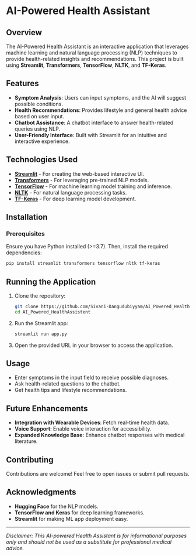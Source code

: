 # AI-Powered Health Assistant

## Overview

The AI-Powered Health Assistant is an interactive application that leverages machine learning and natural language processing (NLP) techniques to provide health-related insights and recommendations. This project is built using **Streamlit**, **Transformers**, **TensorFlow**, **NLTK**, and **TF-Keras**.

## Features

- **Symptom Analysis**: Users can input symptoms, and the AI will suggest possible conditions.
- **Health Recommendations**: Provides lifestyle and general health advice based on user input.
- **Chatbot Assistance**: A chatbot interface to answer health-related queries using NLP.
- **User-Friendly Interface**: Built with Streamlit for an intuitive and interactive experience.

## Technologies Used

- [**Streamlit**](https://streamlit.io/) - For creating the web-based interactive UI.
- [**Transformers**](https://huggingface.co/transformers/) - For leveraging pre-trained NLP models.
- [**TensorFlow**](https://www.tensorflow.org/) - For machine learning model training and inference.
- [**NLTK**](https://www.nltk.org/) - For natural language processing tasks.
- [**TF-Keras**](https://www.tensorflow.org/guide/keras) - For deep learning model development.

## Installation

### Prerequisites

Ensure you have Python installed (>=3.7). Then, install the required dependencies:

```bash
pip install streamlit transformers tensorflow nltk tf-keras
```

## Running the Application

1. Clone the repository:
   ```bash
   git clone https://github.com/Sivani-Dangudubiyyam/AI_Powered_HealthAssistent.git
   cd AI_Powered_HealthAssistent
   ```
2. Run the Streamlit app:
   ```bash
   streamlit run app.py
   ```
3. Open the provided URL in your browser to access the application.

## Usage

- Enter symptoms in the input field to receive possible diagnoses.
- Ask health-related questions to the chatbot.
- Get health tips and lifestyle recommendations.

## Future Enhancements

- **Integration with Wearable Devices**: Fetch real-time health data.
- **Voice Support**: Enable voice interaction for accessibility.
- **Expanded Knowledge Base**: Enhance chatbot responses with medical literature.

## Contributing

Contributions are welcome! Feel free to open issues or submit pull requests.

## Acknowledgments

- **Hugging Face** for the NLP models.
- **TensorFlow and Keras** for deep learning frameworks.
- **Streamlit** for making ML app deployment easy.

---

*Disclaimer: This AI-powered Health Assistant is for informational purposes only and should not be used as a substitute for professional medical advice.*

